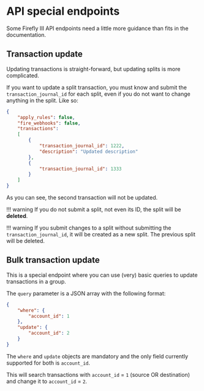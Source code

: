 # API special endpoints

Some Firefly III API endpoints need a little more guidance than fits in the documentation.

## Transaction update

Updating transactions is straight-forward, but updating splits is more complicated.

If you want to update a split transaction, you must know and submit the `transaction_journal_id` for each split, even if you do not want to change anything in the split. Like so:

```json
{
    "apply_rules": false,
    "fire_webhooks": false,
    "transactions":
    [
        {
            "transaction_journal_id": 1222,
            "description": "Updated description"
        },
        {
            "transaction_journal_id": 1333
        }
    ]
}
```

As you can see, the second transaction will not be updated.

!!! warning
    If you do not submit a split, not even its ID, the split will be **deleted**.

!!! warning
    If you submit changes to a split without submitting the `transaction_journal_id`, it will be created as a new split. The previous split will be deleted.

## Bulk transaction update

This is a special endpoint where you can use (very) basic queries to update transactions in a group.

The `query` parameter is a JSON array with the following format:

```json
{
	"where": {
		"account_id": 1
	},
	"update": {
		"account_id": 2
	}
}
```

The `where` and `update` objects are mandatory and the only field currently supported for both is `account_id`.

This will search transactions with `account_id`  = `1` (source OR destination) and change it to `account_id` = `2`.
